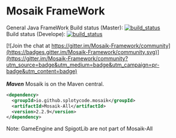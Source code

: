 # Mosaik FrameWork
General Java FrameWork
Build status (Master): [![build_status](https://travis-ci.org/SplotyCode/Mosaik-Framework.svg?branch=master)](https://travis-ci.org/SplotyCode/Mosaik-Framework)<br>
Build status (Develope): [![build_status](https://travis-ci.org/SplotyCode/Mosaik-Framework.svg?branch=develop)](https://travis-ci.org/SplotyCode/Mosaik-Framework)

[![Join the chat at https://gitter.im/Mosaik-Framework/community](https://badges.gitter.im/Mosaik-Framework/community.svg)](https://gitter.im/Mosaik-Framework/community?utm_source=badge&utm_medium=badge&utm_campaign=pr-badge&utm_content=badge)
<br><br>
***Maven***
Mosaik is on the Maven central.
```xml
<dependency>
  <groupId>io.github.splotycode.mosaik</groupId>
  <artifactId>Mosaik-All</artifactId>
  <version>2.2.9</version>
</dependency>
```
Note: GameEngine and SpigotLib are not part of Mosaik-All
